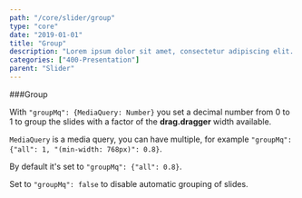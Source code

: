 ```yaml
---
path: "/core/slider/group"
type: "core"
date: "2019-01-01"
title: "Group"
description: "Lorem ipsum dolor sit amet, consectetur adipiscing elit. Nunc tempus laoreet leo sit amet iaculis."
categories: ["400-Presentation"]
parent: "Slider"
---
```


###Group

With `"groupMq": {MediaQuery: Number}` you set a decimal number from 0 to 1 to group the slides with a factor of the **drag.dragger** width available.

`MediaQuery` is a media query, you can have multiple, for example `"groupMq": {"all": 1, "(min-width: 768px)": 0.8}`.

By default it's set to `"groupMq": {"all": 0.8}`.

<demo>
  <demovanilla src="demos/inline/demos/slider/group-responsive">
  </demovanilla>
</demo>

Set to `"groupMq": false` to disable automatic grouping of slides.

<demo>
  <demovanilla src="demos/inline/demos/slider/group-false">
  </demovanilla>
</demo>
